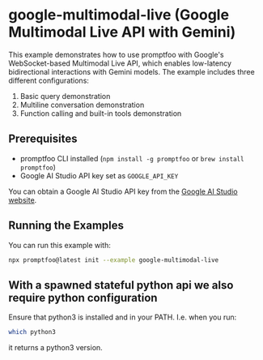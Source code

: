 # google-multimodal-live (Google Multimodal Live API with Gemini)

This example demonstrates how to use promptfoo with Google's WebSocket-based Multimodal Live API, which enables low-latency bidirectional interactions with Gemini models. The example includes three different configurations:

1. Basic query demonstration
2. Multiline conversation demonstration
3. Function calling and built-in tools demonstration

## Prerequisites

- promptfoo CLI installed (`npm install -g promptfoo` or `brew install promptfoo`)
- Google AI Studio API key set as `GOOGLE_API_KEY`

You can obtain a Google AI Studio API key from the [Google AI Studio website](https://ai.google.dev/).

## Running the Examples

You can run this example with:

```bash
npx promptfoo@latest init --example google-multimodal-live
```

## With a spawned stateful python api we also require python configuration

Ensure that python3 is installed and in your PATH. I.e. when you run:

```bash
which python3
```

it returns a python3 version.
